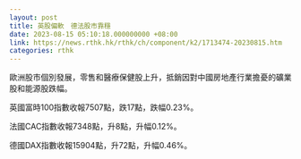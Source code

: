 ```yaml
---
layout: post
title: 英股偏軟　德法股市靠穩
date: 2023-08-15 05:10:18.000000000 +08:00
link: https://news.rthk.hk/rthk/ch/component/k2/1713474-20230815.htm
categories: rthk
---
```


歐洲股市個別發展，零售和醫療保健股上升，抵銷因對中國房地產行業擔憂的礦業股和能源股跌幅。

英國富時100指數收報7507點，跌17點，跌幅0.23%。

法國CAC指數收報7348點，升8點，升幅0.12%。

德國DAX指數收報15904點，升72點，升幅0.46%。
